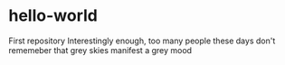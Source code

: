 # hello-world
First repository
Interestingly enough, too many people these days don't rememeber that grey skies manifest a grey mood
